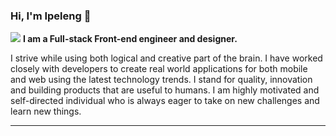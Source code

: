 
### Hi, I'm Ipeleng 👋
<img src="https://i.ibb.co/VBf8WLh/Draw-Kit-Vector-Illustration-Landscape-Scenery-11.png" />
<b>I am a Full-stack Front-end engineer and designer. </b>

I strive while using both logical and creative part of the brain. I have worked closely with developers to create real world applications for both mobile and web using the latest technology trends. I stand for quality,  innovation and building products that are useful to humans. I am highly motivated and self-directed individual who is always eager to take on new challenges and learn new things.

<hr>


